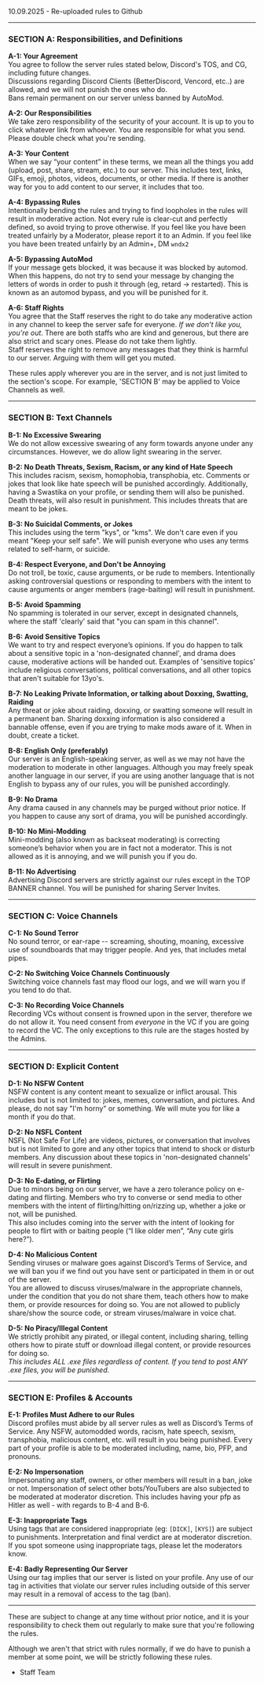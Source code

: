 10.09.2025 - Re-uploaded rules to Github

---

### SECTION A: Responsibilities, and Definitions

**A-1: Your Agreement**\
You agree to follow the server rules stated below, Discord's TOS, and CG, including future changes.\
Discussions regarding Discord Clients (BetterDiscord, Vencord, etc..) are allowed, and we will not punish the ones who do.\
Bans remain permanent on our server unless banned by AutoMod.

**A-2: Our Responsibilities**\
We take zero responsibility of the security of your account. It is up to you to click whatever link from whoever. You are responsible for what you send. Please double check what you're sending.

**A-3: Your Content**\
When we say “your content” in these terms, we mean all the things you add (upload, post, share, stream, etc.) to our server. This includes text, links, GIFs, emoji, photos, videos, documents, or other media. If there is another way for you to add content to our server, it includes that too.

**A-4: Bypassing Rules**\
Intentionally bending the rules and trying to find loopholes in the rules will result in moderative action. Not every rule is clear-cut and perfectly defined, so avoid trying to prove otherwise. If you feel like you have been treated unfairly by a Moderator, please report it to an Admin. If you feel like you have been treated unfairly by an Admin+, DM `wndx2`

**A-5: Bypassing AutoMod**\
If your message gets blocked, it was because it was blocked by automod. When this happens, do not try to send your message by changing the letters of words in order to push it through (eg, retard -> restarted). This is known as an automod bypass, and you will be punished for it.

**A-6: Staff Rights**\
You agree that the Staff reserves the right to do take any moderative action in any channel to keep the server safe for everyone. _If we don't like you, you're out_. There are both staffs who are kind and generous, but there are also strict and scary ones. Please do not take them lightly.\
Staff reserves the right to remove any messages that they think is harmful to our server. Arguing with them will get you muted.

These rules apply wherever you are in the server, and is not just limited to the section's scope. For example, 'SECTION B' may be applied to Voice Channels as well.

---

### SECTION B: Text Channels

**B-1: No Excessive Swearing**\
We do not allow excessive swearing of any form towards anyone under any circumstances. However, we do allow light swearing in the server.

**B-2: No Death Threats, Sexism, Racism, or any kind of Hate Speech**\
This includes racism, sexism, homophobia, transphobia, etc. Comments or jokes that look like hate speech will be punished accordingly. Additionally, having a Swastika on your profile, or sending them will also be punished. Death threats, will also result in punishment. This includes threats that are meant to be jokes.

**B-3: No Suicidal Comments, or Jokes**\
This includes using the term "kys", or "kms". We don't care even if you meant "Keep your self safe". We will punish everyone who uses any terms related to self-harm, or suicide.

**B-4: Respect Everyone, and Don't be Annoying**\
Do not troll, be toxic, cause arguments, or be rude to members.
Intentionally asking controversial questions or responding to members with the intent to cause arguments or anger members (rage-baiting) will result in punishment.

**B-5: Avoid Spamming**\
No spamming is tolerated in our server, except in designated channels, where the staff 'clearly' said that "you can spam in this channel".

**B-6: Avoid Sensitive Topics**\
We want to try and respect everyone’s opinions. If you do happen to talk about a sensitive topic in a 'non-designated channel', and drama does cause, moderative actions will be handed out. Examples of 'sensitive topics' include religious conversations, political conversations, and all other topics that aren't suitable for 13yo's.

**B-7: No Leaking Private Information, or talking about Doxxing, Swatting, Raiding**\
Any threat or joke about raiding, doxxing, or swatting someone will result in a permanent ban. Sharing doxxing information is also considered a bannable offense, even if you are trying to make mods aware of it. When in doubt, create a ticket.

**B-8: English Only (preferably)**\
Our server is an English-speaking server, as well as we may not have the moderation to moderate in other languages. Although you may freely speak another language in our server, if you are using another language that is not English to bypass any of our rules, you will be punished accordingly.

**B-9: No Drama**\
Any drama caused in any channels may be purged without prior notice. If you happen to cause any sort of drama, you will be punished accordingly.

**B-10: No Mini-Modding**\
Mini-modding (also known as backseat moderating) is correcting someone’s behavior when you are in fact not a moderator. This is not allowed as it is annoying, and we will punish you if you do.

**B-11: No Advertising**\
Advertising Discord servers are strictly against our rules except in the TOP BANNER channel. You will be punished for sharing Server Invites.

---

### SECTION C: Voice Channels

**C-1: No Sound Terror**\
No sound terror, or ear-rape -- screaming, shouting, moaning, excessive use of soundboards that may trigger people. And yes, that includes metal pipes.

**C-2: No Switching Voice Channels Continuously**\
Switching voice channels fast may flood our logs, and we will warn you if you tend to do that.

**C-3: No Recording Voice Channels**\
Recording VCs without consent is frowned upon in the server, therefore we do not allow it. You need consent from _everyone_ in the VC if you are going to record the VC. The only exceptions to this rule are the stages hosted by the Admins.

---

### SECTION D: Explicit Content

**D-1: No NSFW Content**\
NSFW content is any content meant to sexualize or inflict arousal. This includes but is not limited to: jokes, memes, conversation, and pictures. And please, do not say "I'm horny" or something. We will mute you for like a month if you do that.

**D-2: No NSFL Content**\
NSFL (Not Safe For Life) are videos, pictures, or conversation that involves but is not limited to gore and any other topics that intend to shock or disturb members. Any discussion about these topics in 'non-designated channels' will result in severe punishment.

**D-3: No E-dating, or Flirting**\
Due to minors being on our server, we have a zero tolerance policy on e-dating and flirting. Members who try to converse or send media to other members with the intent of flirting/hitting on/rizzing up, whether a joke or not, will be punished.\
This also includes coming into the server with the intent of looking for people to flirt with or baiting people (“I like older men”, “Any cute girls here?”).

**D-4: No Malicious Content**\
Sending viruses or malware goes against Discord’s Terms of Service, and we will ban you if we find out you have sent or participated in them in or out of the server.\
You are allowed to discuss viruses/malware in the appropriate channels, under the condition that you do not share them, teach others how to make them, or provide resources for doing so. You are not allowed to publicly share/show the source code, or stream viruses/malware in voice chat.

**D-5: No Piracy/Illegal Content**\
We strictly prohibit any pirated, or illegal content, including sharing, telling others how to pirate stuff or download illegal content, or provide resources for doing so.\
_This includes ALL .exe files regardless of content. If you tend to post ANY .exe files, you will be punished._

---

### SECTION E: Profiles & Accounts

**E-1: Profiles Must Adhere to our Rules**\
Discord profiles must abide by all server rules as well as Discord’s Terms of Service. Any NSFW, automodded words, racism, hate speech, sexism, transphobia, malicious content, etc. will result in you being punished. Every part of your profile is able to be moderated including, name, bio, PFP, and pronouns.

**E-2: No Impersonation**\
Impersonating any staff, owners, or other members will result in a ban, joke or not. Impersonation of select other bots/YouTubers are also subjected to be moderated at moderator discretion. This includes having your pfp as Hitler as well - with regards to B-4 and B-6.

**E-3: Inappropriate Tags**\
Using tags that are considered inappropriate (eg: `[DICK]`, `[KYS]`) are subject to punishments. Interpretation and final verdict are at moderator discretion. If you spot someone using inappropriate tags, please let the moderators know.

**E-4: Badly Representing Our Server**\
Using our tag implies that our server is listed on your profile. Any use of our tag in activities that violate our server rules including outside of this server may result in a removal of access to the tag (ban).

---

These are subject to change at any time without prior notice, and it is your responsibility to check them out regularly to make sure that you're following the rules.

Although we aren't that strict with rules normally, if we do have to punish a member at some point, we will be strictly following these rules.

-   Staff Team
